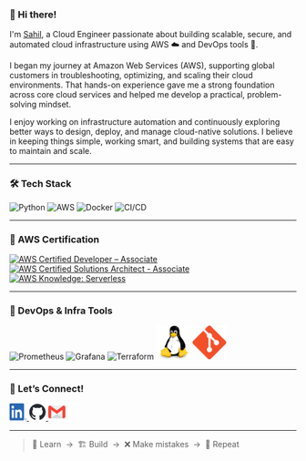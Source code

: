 ### 👋 Hi there!

I'm [Sahil](https://www.linkedin.com/in/sahil-duduskar-%E2%98%81%EF%B8%8F-266274225), a Cloud Engineer passionate about building scalable, secure, and automated cloud infrastructure using AWS ☁️ and DevOps tools 🚀.

I began my journey at Amazon Web Services (AWS), supporting global customers in troubleshooting, optimizing, and scaling their cloud environments. That hands-on experience gave me a strong foundation across core cloud services and helped me develop a practical, problem-solving mindset.

I enjoy working on infrastructure automation and continuously exploring better ways to design, deploy, and manage cloud-native solutions. I believe in keeping things simple, working smart, and building systems that are easy to maintain and scale.


---

### 🛠️ Tech Stack

<p float="left">
  <img src="https://media.giphy.com/media/KAq5w47R9rmTuvWOWa/giphy.gif" height="90" title="Python" />
  <img src="https://raw.githubusercontent.com/itsksaurabh/itsksaurabh/master/assets/aws.gif" height="75" title="AWS" />
  <img src="https://raw.githubusercontent.com/itsksaurabh/itsksaurabh/master/assets/docker.gif" height="75" title="Docker" />
  <img src="https://raw.githubusercontent.com/itsksaurabh/itsksaurabh/master/assets/cicd.gif" height="70" title="CI/CD" />
</p>

---
### 🏅 AWS Certification

[![AWS Certified Developer – Associate](https://images.credly.com/size/130x130/images/b9feab85-1a43-4f6c-99a5-631b88d5461b/image.png)](https://www.credly.com/badges/128e6e1c-df1e-4545-93d6-ac9593e8bf87/public_url)
[![AWS Certified Solutions Architect - Associate](https://images.credly.com/size/130x130/images/0e284c3f-5164-4b21-8660-0d84737941bc/image.png)](https://www.credly.com/badges/120bc79f-e47a-4140-9df6-0d27108d402f/public_url)
[![AWS Knowledge: Serverless](https://images.credly.com/size/130x130/images/e07c6cc4-b737-4d7e-8ce8-66b6b7a60367/image.png)](https://www.credly.com/badges/de7bded9-a8af-4977-bb9e-913c910d3df6/public_url)

---

### 🔧 DevOps & Infra Tools

<p float="left">
  <img src="https://raw.githubusercontent.com/itsksaurabh/itsksaurabh/master/assets/prometheus.gif" height="60" title="Prometheus" />
  <img src="https://cdn.worldvectorlogo.com/logos/grafana.svg" height="60" title="Grafana"/>
  <img src="https://www.vectorlogo.zone/logos/terraformio/terraformio-icon.svg" height="60" title="Terraform" />
  <img src="https://raw.githubusercontent.com/devicons/devicon/master/icons/linux/linux-original.svg" height="60" title="Linux" />
  <img src="https://raw.githubusercontent.com/devicons/devicon/master/icons/git/git-original.svg" height="60" title="Git" />
</p>

---

### 🔗 Let’s Connect!

<a href="https://www.linkedin.com/in/sahil-duduskar-%E2%98%81%EF%B8%8F-266274225">
  <img src="https://github.com/sa-uwu/sa-uwu/blob/main/img/LI-In-Bug.png" alt="LinkedIn" width="30" height="30">
</a>
<a href="https://github.com/sa-uwu" target="_blank">
  <img src="https://github.com/sa-uwu/sa-uwu/blob/main/img/github-mark.png" alt="GitHub" width="30" height="30">
</a>
<a href="mailto:sahild967@gmail.com">
  <img src="https://github.com/sa-uwu/sa-uwu/blob/main/img/gmail.png" alt="Email" width="30" height="30" style="margin-right:50px;">
</a>
    
---


> 🧠 Learn &nbsp;→&nbsp; 🏗️ Build &nbsp;→&nbsp; ❌ Make mistakes &nbsp;→&nbsp; 🔁 Repeat  


